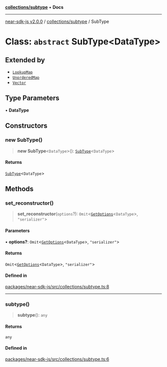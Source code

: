 [**collections/subtype**](../README.md) • **Docs**

***

[near-sdk-js v2.0.0](../../../packages.md) / [collections/subtype](../README.md) / SubType

# Class: `abstract` SubType\<DataType\>

## Extended by

- [`LookupMap`](../../lookup-map/classes/LookupMap.md)
- [`UnorderedMap`](../../unordered-map/classes/UnorderedMap.md)
- [`Vector`](../../vector/classes/Vector.md)

## Type Parameters

• **DataType**

## Constructors

### new SubType()

> **new SubType**\<`DataType`\>(): [`SubType`](SubType.md)\<`DataType`\>

#### Returns

[`SubType`](SubType.md)\<`DataType`\>

## Methods

### set\_reconstructor()

> **set\_reconstructor**(`options`?): `Omit`\<[`GetOptions`](../../../types/collections/interfaces/GetOptions.md)\<`DataType`\>, `"serializer"`\>

#### Parameters

• **options?**: `Omit`\<[`GetOptions`](../../../types/collections/interfaces/GetOptions.md)\<`DataType`\>, `"serializer"`\>

#### Returns

`Omit`\<[`GetOptions`](../../../types/collections/interfaces/GetOptions.md)\<`DataType`\>, `"serializer"`\>

#### Defined in

[packages/near-sdk-js/src/collections/subtype.ts:8](https://github.com/dim-daskalov/near-sdk-js/blob/0c34997aba6fa3f679d39c16d17f5e07ff189c24/packages/near-sdk-js/src/collections/subtype.ts#L8)

***

### subtype()

> **subtype**(): `any`

#### Returns

`any`

#### Defined in

[packages/near-sdk-js/src/collections/subtype.ts:6](https://github.com/dim-daskalov/near-sdk-js/blob/0c34997aba6fa3f679d39c16d17f5e07ff189c24/packages/near-sdk-js/src/collections/subtype.ts#L6)
